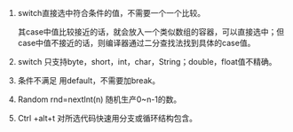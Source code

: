 1. switch直接选中符合条件的值，不需要一个一个比较。

   其case中值比较接近的话，就会放入一个类似数组的容器，可以直接选中；但case中值不接近的话，则编译器通过二分查找法找到具体的case值。

2. switch 只支持byte，short，int，char，String；double，float值不精确。

3. 条件不满足 用default，不需要加break。

4. Random rnd=nextInt(n) 随机生产0~n-1的数。

5. Ctrl +alt+t 对所选代码快速用分支或循环结构包含。